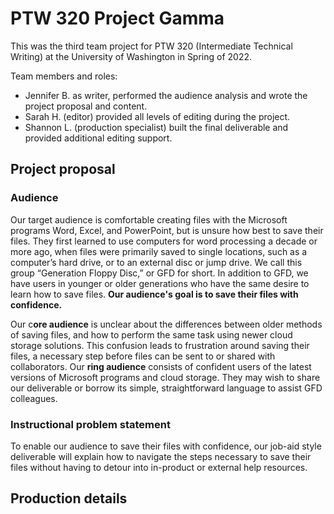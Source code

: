 # PTW 320 Project Gamma

This was the third team project for PTW 320 (Intermediate Technical Writing) at the University of Washington in Spring of 2022.

Team members and roles:

- Jennifer B. as writer, performed the audience analysis and wrote the project proposal and content.
- Sarah H. (editor) provided all levels of editing during the project.
- Shannon L. (production specialist) built the final deliverable and provided additional editing support.

## Project proposal

### Audience

Our target audience is comfortable creating files with the Microsoft programs Word, Excel, and PowerPoint, but is unsure how best to save their files. They first learned to use computers for word processing a decade or more ago, when files were primarily saved to single locations, such as a computer’s hard drive, or to an external disc or jump drive. We call this group &ldquo;Generation Floppy Disc,&rdquo; or GFD for short. In addition to GFD, we have users in younger or older generations who have the same desire to learn how to save files. **Our audience's goal is to save their files with confidence.**

Our c**ore audience** is unclear about the differences between older methods of saving files, and how to perform the same task using newer cloud storage solutions. This confusion leads to frustration around saving their files, a necessary step before files can be sent to or shared with collaborators. Our **ring audience** consists of confident users of the latest versions of Microsoft programs and cloud storage. They may wish to share our deliverable or borrow its simple, straightforward language to assist GFD colleagues.

### Instructional problem statement

To enable our audience to save their files with confidence, our job-aid style deliverable will explain how to navigate the steps necessary to save their files without having to detour into in-product or external help resources.

## Production details
